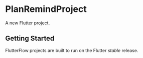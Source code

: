 # PlanRemindProject

A new Flutter project.

## Getting Started

FlutterFlow projects are built to run on the Flutter _stable_ release.
